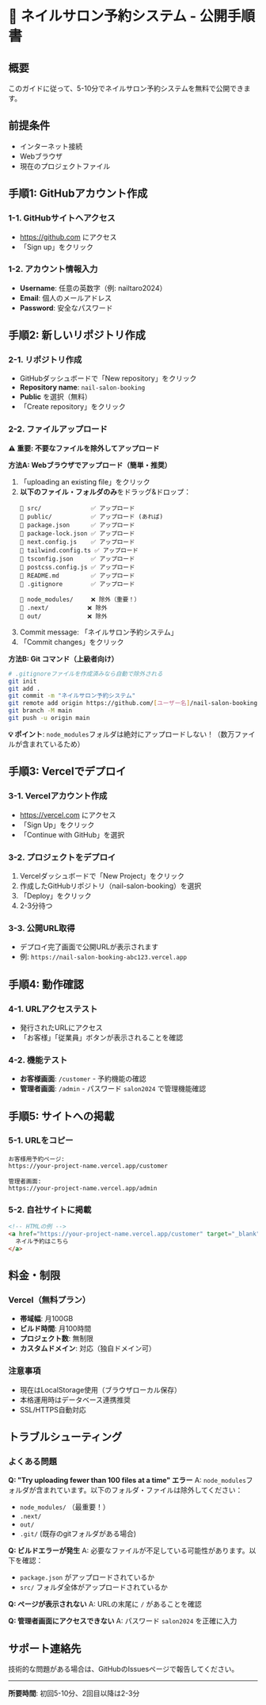 # 🚀 ネイルサロン予約システム - 公開手順書

## 概要
このガイドに従って、5-10分でネイルサロン予約システムを無料で公開できます。

## 前提条件
- インターネット接続
- Webブラウザ
- 現在のプロジェクトファイル

## 手順1: GitHubアカウント作成

### 1-1. GitHubサイトへアクセス
- https://github.com にアクセス
- 「Sign up」をクリック

### 1-2. アカウント情報入力
- **Username**: 任意の英数字（例: nailtaro2024）
- **Email**: 個人のメールアドレス
- **Password**: 安全なパスワード

## 手順2: 新しいリポジトリ作成

### 2-1. リポジトリ作成
- GitHubダッシュボードで「New repository」をクリック
- **Repository name**: `nail-salon-booking`
- **Public** を選択（無料）
- 「Create repository」をクリック

### 2-2. ファイルアップロード
**⚠️ 重要: 不要なファイルを除外してアップロード**

**方法A: Webブラウザでアップロード（簡単・推奨）**
1. 「uploading an existing file」をクリック
2. **以下のファイル・フォルダのみ**をドラッグ&ドロップ：
   ```
   📁 src/              ✅ アップロード
   📁 public/           ✅ アップロード (あれば)
   📄 package.json      ✅ アップロード
   📄 package-lock.json ✅ アップロード
   📄 next.config.js    ✅ アップロード
   📄 tailwind.config.ts ✅ アップロード
   📄 tsconfig.json     ✅ アップロード
   📄 postcss.config.js ✅ アップロード
   📄 README.md         ✅ アップロード
   📄 .gitignore        ✅ アップロード
   
   📁 node_modules/     ❌ 除外（重要！）
   📁 .next/           ❌ 除外
   📁 out/             ❌ 除外
   ```
3. Commit message: 「ネイルサロン予約システム」
4. 「Commit changes」をクリック

**方法B: Git コマンド（上級者向け）**
```bash
# .gitignoreファイルを作成済みなら自動で除外される
git init
git add .
git commit -m "ネイルサロン予約システム"
git remote add origin https://github.com/[ユーザー名]/nail-salon-booking.git
git branch -M main
git push -u origin main
```

**💡 ポイント**: `node_modules`フォルダは絶対にアップロードしない！（数万ファイルが含まれているため）

## 手順3: Vercelでデプロイ

### 3-1. Vercelアカウント作成
- https://vercel.com にアクセス
- 「Sign Up」をクリック
- 「Continue with GitHub」を選択

### 3-2. プロジェクトをデプロイ
1. Vercelダッシュボードで「New Project」をクリック
2. 作成したGitHubリポジトリ（nail-salon-booking）を選択
3. 「Deploy」をクリック
4. 2-3分待つ

### 3-3. 公開URL取得
- デプロイ完了画面で公開URLが表示されます
- 例: `https://nail-salon-booking-abc123.vercel.app`

## 手順4: 動作確認

### 4-1. URLアクセステスト
- 発行されたURLにアクセス
- 「お客様」「従業員」ボタンが表示されることを確認

### 4-2. 機能テスト
- **お客様画面**: `/customer` - 予約機能の確認
- **管理者画面**: `/admin` - パスワード `salon2024` で管理機能確認

## 手順5: サイトへの掲載

### 5-1. URLをコピー
```
お客様用予約ページ:
https://your-project-name.vercel.app/customer

管理者画面:
https://your-project-name.vercel.app/admin
```

### 5-2. 自社サイトに掲載
```html
<!-- HTMLの例 -->
<a href="https://your-project-name.vercel.app/customer" target="_blank">
  ネイル予約はこちら
</a>
```

## 料金・制限

### Vercel（無料プラン）
- **帯域幅**: 月100GB
- **ビルド時間**: 月100時間
- **プロジェクト数**: 無制限
- **カスタムドメイン**: 対応（独自ドメイン可）

### 注意事項
- 現在はLocalStorage使用（ブラウザローカル保存）
- 本格運用時はデータベース連携推奨
- SSL/HTTPS自動対応

## トラブルシューティング

### よくある問題

**Q: "Try uploading fewer than 100 files at a time" エラー**
A: `node_modules`フォルダが含まれています。以下のフォルダ・ファイルは除外してください：
- `node_modules/` （最重要！）
- `.next/`
- `out/`
- `.git/` (既存のgitフォルダがある場合)

**Q: ビルドエラーが発生**
A: 必要なファイルが不足している可能性があります。以下を確認：
- `package.json` がアップロードされているか
- `src/` フォルダ全体がアップロードされているか

**Q: ページが表示されない**
A: URLの末尾に `/` があることを確認

**Q: 管理者画面にアクセスできない**
A: パスワード `salon2024` を正確に入力

## サポート連絡先
技術的な問題がある場合は、GitHubのIssuesページで報告してください。

---
**所要時間**: 初回5-10分、2回目以降は2-3分
